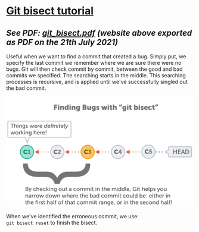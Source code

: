 # [Git bisect tutorial](./assets/guides/git_bisect.pdf)

## *See PDF: [git_bisect.pdf](./assets/guides/git_bisect.pdf) (website above exported as PDF on the 21th July 2021)*

Useful when we want to find a commit that created a bug.
Simply put, we specify the last commit we remember where we are sure there were no bugs. Git will then check commit by commit, between the good and bad commits we specified. The searching starts in the middle. This searching processes is recursive, and is applied until we've successfully singled out the bad commit.

![git_bisect](./assets/pics_screenshots/finding_bugs.png)

When we've identified the erroneous commit, we use:  
```git bisect reset```
to finish the bisect.
